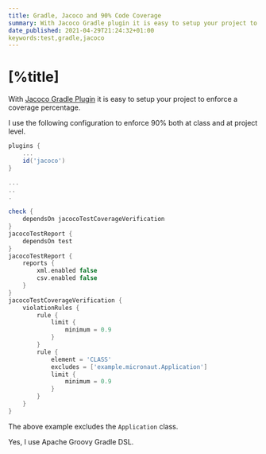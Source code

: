 ```yaml
---
title: Gradle, Jacoco and 90% Code Coverage
summary: With Jacoco Gradle plugin it is easy to setup your project to enforce a coverage percentage.
date_published: 2021-04-29T21:24:32+01:00
keywords:test,gradle,jacoco
---
```


# [%title]

With [Jacoco Gradle Plugin](https://docs.gradle.org/current/userguide/jacoco_plugin.html)
 it is easy to setup your project to enforce a coverage percentage.

I use the following configuration to enforce 90% both at class and at project level. 

```groovy
plugins {
    ...
	id('jacoco')
}

...
..
.

check {
	dependsOn jacocoTestCoverageVerification
}
jacocoTestReport {
	dependsOn test
}
jacocoTestReport {
	reports {
		xml.enabled false
		csv.enabled false
	}
}
jacocoTestCoverageVerification {
    violationRules {
	    rule {
		    limit {
			    minimum = 0.9
		    }
	    }
	    rule {
		    element = 'CLASS'
		    excludes = ['example.micronaut.Application']
		    limit {
			    minimum = 0.9
		    }
	    }
    } 
}
```

The above example excludes the `Application` class. 

Yes, I use Apache Groovy Gradle DSL. 